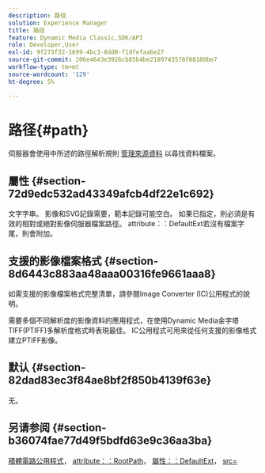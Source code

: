 ```yaml
---
description: 路径
solution: Experience Manager
title: 路径
feature: Dynamic Media Classic,SDK/API
role: Developer,User
exl-id: 9f273f32-1699-4bc3-8dd0-f1dfefaa6e27
source-git-commit: 206e4643e3926cb85b4be2189743578f88180be7
workflow-type: tm+mt
source-wordcount: '129'
ht-degree: 5%

---
```


# 路径{#path}

伺服器會使用中所述的路徑解析規則 [管理來源資料](../../../../../../is-api/image-serving-api-ref/c-configuration-and-administration/c-configuration-and-administration.md#concept-1ec4d9f0e58a430cae045761f1ff9173) 以尋找資料檔案。

## 屬性 {#section-72d9edc532ad43349afcb4df22e1c692}

文字字串。 影像和SVG記錄需要，範本記錄可能空白。 如果已指定，則必須是有效的相對或絕對影像伺服器檔案路徑。 attribute：：DefaultExt若沒有檔案字尾，則會附加。

## 支援的影像檔案格式 {#section-8d6443c883aa48aaa00316fe9661aaa8}

如需支援的影像檔案格式完整清單，請參閱Image Converter (IC)公用程式的說明。

需要多個不同解析度的影像資料的應用程式，在使用Dynamic Media金字塔TIFF(PTIFF)多解析度格式時表現最佳。 IC公用程式可用來從任何支援的影像格式建立PTIFF影像。

## 默认 {#section-82dad83ec3f84ae8bf2f850b4139f63e}

无。

## 另请参阅 {#section-b36074fae77d49f5bdfd63e9c36aa3ba}

[積體電路公用程式](../../../../../../is-api/is-utils/utilities/r-ic.md#reference-de9f43c63a8f48f1a755ff1760af8b7b)， [attribute：：RootPath](../../../../../../is-api/image-catalog/image-serving-api-ref/c-image-catalog-reference/c-attributes-reference/r-rootpath.md#reference-17d57e5967be403b8408fa7214017494)， [屬性：：DefaultExt](../../../../../../is-api/image-catalog/image-serving-api-ref/c-image-catalog-reference/c-attributes-reference/r-defaultext.md#reference-1b96c71a253049ddaeae09892d3484a0)， [src=](../../../../../../is-api/http-ref/image-serving-api-ref/c-http-protocol-reference/c-command-reference/r-src.md#reference-f6506637778c4c69bf106a7924a91ab1)

